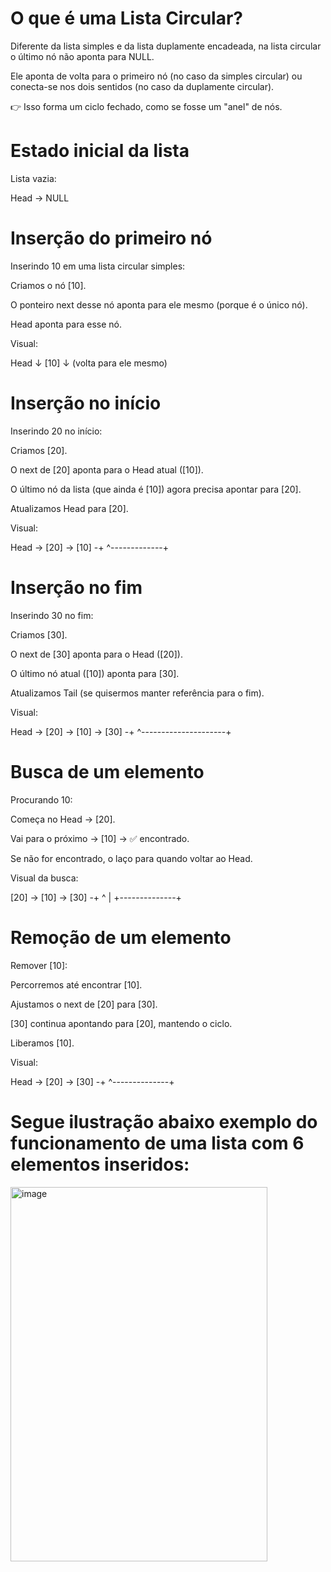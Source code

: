 # O que é uma Lista Circular?

Diferente da lista simples e da lista duplamente encadeada, na lista circular o último nó não aponta para NULL.

Ele aponta de volta para o primeiro nó (no caso da simples circular) ou conecta-se nos dois sentidos (no caso da duplamente circular).

👉 Isso forma um ciclo fechado, como se fosse um "anel" de nós.

# Estado inicial da lista

Lista vazia:

Head -> NULL

# Inserção do primeiro nó

Inserindo 10 em uma lista circular simples:

Criamos o nó [10].

O ponteiro next desse nó aponta para ele mesmo (porque é o único nó).

Head aponta para esse nó.

Visual:

Head
  ↓
 [10]
   ↓
  (volta para ele mesmo)

# Inserção no início

Inserindo 20 no início:

Criamos [20].

O next de [20] aponta para o Head atual ([10]).

O último nó da lista (que ainda é [10]) agora precisa apontar para [20].

Atualizamos Head para [20].

Visual:

Head -> [20] -> [10] -+
        ^-------------+

# Inserção no fim

Inserindo 30 no fim:

Criamos [30].

O next de [30] aponta para o Head ([20]).

O último nó atual ([10]) aponta para [30].

Atualizamos Tail (se quisermos manter referência para o fim).

Visual:

Head -> [20] -> [10] -> [30] -+
        ^---------------------+

# Busca de um elemento

Procurando 10:

Começa no Head → [20].

Vai para o próximo → [10] → ✅ encontrado.

Se não for encontrado, o laço para quando voltar ao Head.

Visual da busca:

[20] -> [10] -> [30] -+
        ^              |
        +--------------+

# Remoção de um elemento

Remover [10]:

Percorremos até encontrar [10].

Ajustamos o next de [20] para [30].

[30] continua apontando para [20], mantendo o ciclo.

Liberamos [10].

Visual:

Head -> [20] -> [30] -+
        ^--------------+

# Segue ilustração abaixo exemplo do funcionamento de uma lista com 6 elementos inseridos:

<img width="411" height="599" alt="image" src="https://github.com/user-attachments/assets/53350cf8-64ff-4f5a-b91f-c1d5f4c37c8e" />
